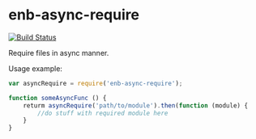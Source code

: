 # enb-async-require

[![Build Status](https://travis-ci.org/SwinX/enb-async-require.svg)](https://travis-ci.org/SwinX/enb-async-require)

Require files in async manner.

Usage example:

```js
var asyncRequire = require('enb-async-require');

function someAsyncFunc () {
	returm asyncRequire('path/to/module').then(function (module) {
		//do stuff with required module here
	}
}
```
